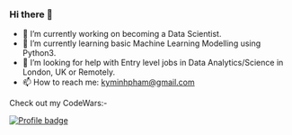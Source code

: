 ### Hi there 👋

- 🔭 I’m currently working on becoming a Data Scientist.
- 🌱 I’m currently learning basic Machine Learning Modelling using Python3.
- 🤔 I’m looking for help with Entry level jobs in Data Analytics/Science in London, UK or Remotely.
- 📫 How to reach me: kyminhpham@gmail.com

Check out my CodeWars:- 

[![Profile badge](https://www.codewars.com/users/KyPhamGit/badges/large)](https://www.codewars.com/users/KyPhamGit)
  

<!--
**KyPhamGit/KyPhamGit** is a ✨ _special_ ✨ repository because its `README.md` (this file) appears on your GitHub profile.
